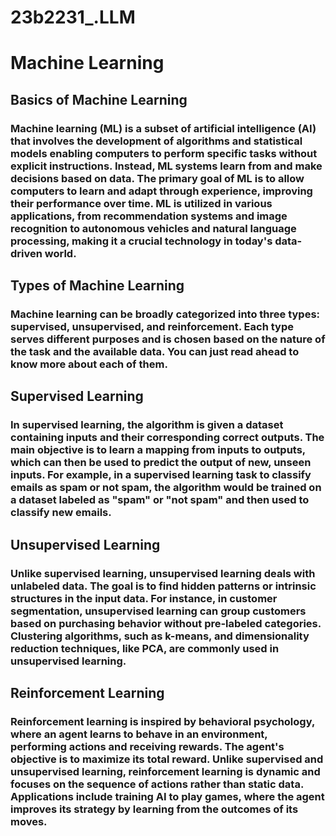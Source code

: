 # 23b2231_.LLM

# Machine Learning
## Basics of Machine Learning
### Machine learning (ML) is a subset of artificial intelligence (AI) that involves the development of algorithms and statistical models enabling computers to perform specific tasks without explicit instructions. Instead, ML systems learn from and make decisions based on data. The primary goal of ML is to allow computers to learn and adapt through experience, improving their performance over time. ML is utilized in various applications, from recommendation systems and image recognition to autonomous vehicles and natural language processing, making it a crucial technology in today's data-driven world.

## Types of Machine Learning
### Machine learning can be broadly categorized into three types: supervised, unsupervised, and reinforcement. Each type serves different purposes and is chosen based on the nature of the task and the available data. You can just read ahead to know more about each of them.

## Supervised Learning
### In supervised learning, the algorithm is given a dataset containing inputs and their corresponding correct outputs. The main objective is to learn a mapping from inputs to outputs, which can then be used to predict the output of new, unseen inputs. For example, in a supervised learning task to classify emails as spam or not spam, the algorithm would be trained on a dataset labeled as "spam" or "not spam" and then used to classify new emails.

## Unsupervised Learning
### Unlike supervised learning, unsupervised learning deals with unlabeled data. The goal is to find hidden patterns or intrinsic structures in the input data. For instance, in customer segmentation, unsupervised learning can group customers based on purchasing behavior without pre-labeled categories. Clustering algorithms, such as k-means, and dimensionality reduction techniques, like PCA, are commonly used in unsupervised learning.

## Reinforcement Learning
### Reinforcement learning is inspired by behavioral psychology, where an agent learns to behave in an environment, performing actions and receiving rewards. The agent's objective is to maximize its total reward. Unlike supervised and unsupervised learning, reinforcement learning is dynamic and focuses on the sequence of actions rather than static data. Applications include training AI to play games, where the agent improves its strategy by learning from the outcomes of its moves.


